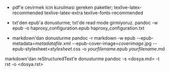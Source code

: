 * pdf'e cevirmek icin kurulmasi gereken paketler;
texlive-latex-recommended texlive-latex-extra texlive-fonts-recommended

* txt'den epub'a donusturme; txt'de read mode girmiyoruz.
pandoc -w epub -o haproxy_configuration.epub haproxy_configuration.txt 

* markdown'dan donusturme
pandoc -r markdown -w epub --epub-metadata=*metadatafile*.xml
--epub-cover-image=*coverimage*.jpg --epub-stylesheet=*stylesheet*.css -o
*yourfilename*.epub *yourfilename*.md

markdown'dan reStructuredText'e donusturme
pandoc -s <dosya.md> -t rst -o <dosya.rst>

